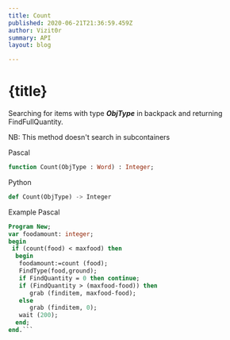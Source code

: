 ```yaml
---
title: Count
published: 2020-06-21T21:36:59.459Z
author: Vizit0r
summary: API
layout: blog

---
```


# {title}

Searching for items with type ***ObjType*** in backpack and returning FindFullQuantity.

NB: This method doesn't search in subcontainers

Pascal

```pascal
function Count(ObjType : Word) : Integer;
```




Python
```python
def Count(ObjType) -> Integer
```





Example Pascal

```pascal
Program New;
var foodamount: integer;
begin
 if (count(food) < maxfood) then
  begin
   foodamount:=count (food);
   FindType(food,ground);
   if FindQuantity = 0 then continue;
   if (FindQuantity > (maxfood-food)) then
      grab (finditem, maxfood-food);
   else 
      grab (finditem, 0);
   wait (200);
  end;
end.```


